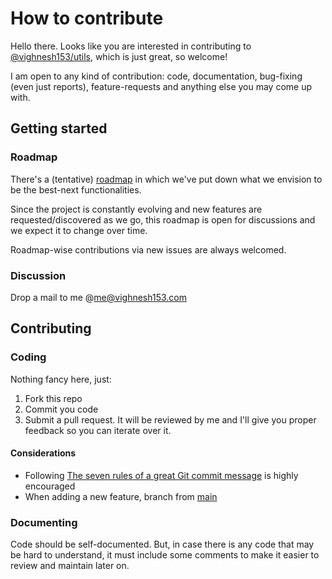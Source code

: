 # How to contribute

Hello there. Looks like you are interested in contributing to [@vighnesh153/utils](https://github.com/vighnesh153/js-utils), which is just great, so welcome!
  
I am open to any kind of contribution: code, documentation, bug-fixing (even just reports), feature-requests and anything else you may come up with.

## Getting started

### Roadmap

There's a (tentative) [roadmap](https://github.com/vighnesh153/js-utils/projects/1) in which we've put down what we envision to be the best-next functionalities.

Since the project is constantly evolving and new features are requested/discovered as we go, this roadmap is open for discussions and we expect it to change over time.

Roadmap-wise contributions via new issues are always welcomed.

### Discussion
Drop a mail to me @<a href="mailto:me@vighnesh153.com">me@vighnesh153.com</a>

## Contributing

### Coding

Nothing fancy here, just:

1. Fork this repo
1. Commit you code
1. Submit a pull request. It will be reviewed by me and I'll give you proper feedback so you can iterate over it.

#### Considerations
- Following [The seven rules of a great Git commit message](https://chris.beams.io/posts/git-commit/#seven-rules) is highly encouraged
- When adding a new feature, branch from [main](https://github.com/vighnesh153/js-utils/tree/main)

### Documenting

Code should be self-documented. But, in case there is any code that may be hard to understand, it must include some comments to make it easier to review and maintain later on.
